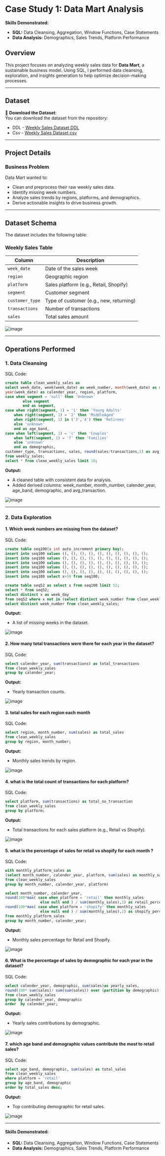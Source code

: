 # Case Study 1: Data Mart Analysis  
**Skills Demonstrated:**
- **SQL:** Data Cleansing, Aggregation, Window Functions, Case Statements
- **Data Analysis:** Demographics, Sales Trends, Platform Performance

## Overview  
This project focuses on analyzing weekly sales data for **Data Mart**, a sustainable business model. Using SQL, I performed data cleansing, exploration, and insights generation to help optimize decision-making processes.

---

## Dataset  

📂 **Download the Dataset**:  
You can download the dataset from the repository:  
- DDL - [Weekly Sales Dataset DDL](https://github.com/Amit16aks/SQL/blob/main/CaseStudy1_DataMart/data_mart_schema.sql) 
- Csv - [Weekly Sales Dataset csv](https://github.com/Amit16aks/SQL/blob/main/CaseStudy1_DataMart/case1_WeeklySalesData.csv)
---

## Project Details  

### Business Problem  
Data Mart wanted to:  
- Clean and preprocess their raw weekly sales data.  
- Identify missing week numbers.  
- Analyze sales trends by regions, platforms, and demographics.  
- Derive actionable insights to drive business growth.

---

## Dataset Schema  
The dataset includes the following table:  

### **Weekly Sales Table**  

| **Column**          | **Description**                                |  
|----------------------|-----------------------------------------------|  
| `week_date`          | Date of the sales week                        |  
| `region`             | Geographic region                             |  
| `platform`           | Sales platform (e.g., Retail, Shopify)        |  
| `segment`            | Customer segment                              |  
| `customer_type`      | Type of customer (e.g., new, returning)       |  
| `transactions`       | Number of transactions                        |  
| `sales`              | Total sales amount                            |  



![image](https://github.com/user-attachments/assets/074b5055-44bf-48ef-b98f-535c4f37e4f8)


---

## Operations Performed  

### **1. Data Cleansing**  
SQL Code:  
```sql  
create table clean_weekly_sales as
select week_date, week(week_date) as week_number, month(week_date) as month_number,
year(week_date) as calender_year, region, platform,
case when segment = 'null' then 'Unknown'
        else segment
        end as segment,
case when right(segment, 1) = '1' then 'Young Adults'
	when right(segment, 1) = '2' then 'MiddleAged'
    when right(segment, 1) in ('3','4') then 'Retirees'
    else 'unknown'
    end as age_band,
case when left(segment, 1) = 'c' then 'Couples'
	when left(segment, 1) = 'f' then 'Families'
    else 'unknown'
    end as demographic,
customer_type, transactions, sales, round(sales/transactions,2) as avg_transaction
from weekly_sales;
select * from clean_weekly_sales limit 10;
```
**Output:**
- A cleaned table with consistent data for analysis.
- Added derived columns: week_number, month_number, calender_year, age_band, demographic, and avg_transaction.

![image](https://github.com/user-attachments/assets/6756da43-4c9c-45aa-8ba3-db405df9b1a1)

---
### **2. Data Exploration**

#### 1. Which week numbers are missing from the dataset?
SQL Code: 
```sql
create table seq100(x int auto_increment primary key);
insert into seq100 values (), (), (), (), (), (), (), (), (), ();
insert into seq100 values (), (), (), (), (), (), (), (), (), ();
insert into seq100 values (), (), (), (), (), (), (), (), (), ();
insert into seq100 values (), (), (), (), (), (), (), (), (), ();
insert into seq100 values (), (), (), (), (), (), (), (), (), ();
insert into seq100 select x+50 from seq100;

create table seq52 as select x from seq100 limit 52;
select * from seq52;
select distinct x as week_day
from seq52 where x not in (select distinct week_number from clean_weekly_sales);
select distinct week_number from clean_weekly_sales;
```

**Output:**
- A list of missing weeks in the dataset.

![image](https://github.com/user-attachments/assets/91f42d07-a43f-458f-bd9f-4091ba0a8301)


#### 2. How many total transactions were there for each year in the dataset?

SQL Code: 
```sql
select calender_year, sum(transactions) as total_transactions
from clean_weekly_sales
group by calender_year;
```

**Output:**
- Yearly transaction counts.

![image](https://github.com/user-attachments/assets/e99b713b-0cd2-4dae-81e4-55d7393db72b)


#### 3. total sales for each region each month

SQL Code: 
```sql
select region, month_number, sum(sales) as total_sales
from clean_weekly_sales
group by region, month_number;
```

**Output:**
- Monthly sales trends by region.

![image](https://github.com/user-attachments/assets/cc447ca7-2774-4afc-a489-9ee39eeace73)


#### 4. what is the total count of transactions for each platform?

SQL Code: 
```sql
select platform, sum(transactions) as total_no_transaction
from clean_weekly_sales
group by platform;
```

**Output:**
- Total transactions for each sales platform (e.g., Retail vs Shopify).

![image](https://github.com/user-attachments/assets/dc30815d-b379-4f09-a095-0ae9b02cd814)


#### 5. what is the percentage of sales for retail vs shopify for each month ?

SQL Code: 
```sql
with monthly_platform_sales as 
(select month_number, calender_year, platform, sum(sales) as monthly_sales
from clean_weekly_sales
group by month_number, calender_year, platform)

select month_number, calender_year,
round(100*max( case when platform = 'retail' then monthly_sales
				else null end ) / sum(monthly_sales),2) as retail_percentage,
round(100*max( case when platform = 'shopify' then monthly_sales
				else null end ) / sum(monthly_sales),2) as shopify_percentage
from monthly_platform_sales
group by month_number, calender_year;
```

**Output:**
- Monthly sales percentage for Retail and Shopify.

![image](https://github.com/user-attachments/assets/e224b362-e377-42b8-af45-7db91769cc0b)


#### 6. What is the percentage of sales by demographic for each year in the dataset?

SQL Code: 
```sql
select calender_year, demographic, sum(sales)as yearly_sales,
round(100* sum(sales)/ sum(sum(sales)) over (partition by demographic),2) as percentage
from clean_weekly_sales
group by calender_year, demographic
order  by calender_year;
```

**Output:**
- Yearly sales contributions by demographic.

![image](https://github.com/user-attachments/assets/0ce69831-5d9d-4abb-9a13-05e76c37b3d6)


#### 7. which age band and demographic values contribute the most to retail sales?

SQL Code: 
```sql
select age_band, demographic, sum(sales) as total_sales
from clean_weekly_sales
where platform = 'retail'
group by age_band, demographic
order by total_sales desc;
```

**Output:**
- Top contributing demographic for retail sales.

![image](https://github.com/user-attachments/assets/61b3e34a-66d5-4d45-b26d-de845bdc8d10)

---

#### **Skills Demonstrated:**
- **SQL:** Data Cleansing, Aggregation, Window Functions, Case Statements
- **Data Analysis:** Demographics, Sales Trends, Platform Performance




